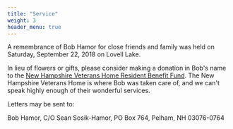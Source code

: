 ```yaml
---
title: "Service"
weight: 3
header_menu: true
---
```


A remembrance of Bob Hamor for close friends and family was held on Saturday, September 22, 2018 on Lovell Lake. 

In lieu of flowers or gifts, please consider making a donation in Bob's name to the [New Hampshire Veterans Home Resident Benefit Fund](https://www.nh.gov/veterans/support/). The New Hampshire Veterans Home is where Bob was taken care of, and we can't speak highly enough of their wonderful services.

Letters may be sent to:

Bob Hamor, C/O Sean Sosik-Hamor, PO Box 764, Pelham, NH  03076-0764